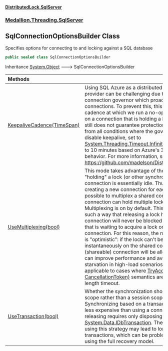 #### [DistributedLock.SqlServer](README.md 'README')
### [Medallion.Threading.SqlServer](Medallion.Threading.SqlServer.md 'Medallion.Threading.SqlServer')

## SqlConnectionOptionsBuilder Class

Specifies options for connecting to and locking against a SQL database

```csharp
public sealed class SqlConnectionOptionsBuilder
```

Inheritance [System.Object](https://docs.microsoft.com/en-us/dotnet/api/System.Object 'System.Object') &#129106; SqlConnectionOptionsBuilder

| Methods | |
| :--- | :--- |
| [KeepaliveCadence(TimeSpan)](SqlConnectionOptionsBuilder.KeepaliveCadence.Y0oyczbLNxA6zX68I22Kzg.md 'Medallion.Threading.SqlServer.SqlConnectionOptionsBuilder.KeepaliveCadence(System.TimeSpan)') | Using SQL Azure as a distributed synchronization provider can be challenging due to Azure's aggressive connection governor which proactively kills idle connections.   To prevent this, this option sets the cadence at which we run a no-op "keepalive" query on a connection that is holding a lock.  Note that this still does not guarantee protection for the connection from all conditions where the governor might kill it.  To disable keepalive, set to [System.Threading.Timeout.InfiniteTimeSpan](https://docs.microsoft.com/en-us/dotnet/api/System.Threading.Timeout.InfiniteTimeSpan 'System.Threading.Timeout.InfiniteTimeSpan').  Defaults to 10 minutes based on Azure's 30 minute default behavior.  For more information, see the dicussion on https://github.com/madelson/DistributedLock/issues/5 |
| [UseMultiplexing(bool)](SqlConnectionOptionsBuilder.UseMultiplexing.Bompdy7BJ8LPLMDka9l5hA.md 'Medallion.Threading.SqlServer.SqlConnectionOptionsBuilder.UseMultiplexing(bool)') | This mode takes advantage of the fact that while "holding" a lock (or other synchronization primitive) a connection is essentially idle. Thus, rather than creating a new connection for each held lock it is  often possible to multiplex a shared connection so that that connection can hold multiple locks at the same time.  Multiplexing is on by default.  This is implemented in such a way that releasing a lock held on such a connection will never be blocked by an Acquire() call that is waiting to acquire a lock on that same connection. For this reason, the multiplexing strategy is "optimistic": if the lock can't be acquired instantaneously on the shared connection, a new (shareable)  connection will be allocated.  This option can improve performance and avoid connection pool starvation in high-load scenarios. It is also particularly applicable to cases where [TryAcquire(TimeSpan, CancellationToken)](https://github.com/madelson/DistributedLock/tree/default-documentation/docs/api/DistributedLock.Core/IDistributedLock.TryAcquire.GcM73KNvUAY5aoOOhgln1g.md 'Medallion.Threading.IDistributedLock.TryAcquire(System.TimeSpan,System.Threading.CancellationToken)') semantics are used with a zero-length timeout. |
| [UseTransaction(bool)](SqlConnectionOptionsBuilder.UseTransaction.TqcdtREm34ssKiEMMEofaA.md 'Medallion.Threading.SqlServer.SqlConnectionOptionsBuilder.UseTransaction(bool)') | Whether the synchronization should use a transaction scope rather than a session scope. Defaults to false.  Synchronizing based on a transaction is marginally less expensive than using a connection because releasing requires only disposing the underlying [System.Data.IDbTransaction](https://docs.microsoft.com/en-us/dotnet/api/System.Data.IDbTransaction 'System.Data.IDbTransaction'). The disadvantage is that using this strategy may lead to long-running transactions, which can be problematic for databases using the full recovery model. |
